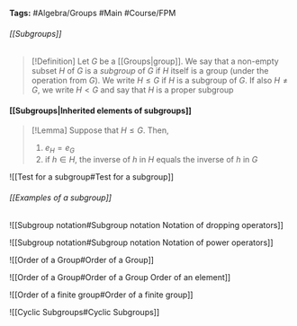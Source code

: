 **Tags:** #Algebra/Groups #Main #Course/FPM 
###### [[Subgroups]]
> [!Definition]
> Let $G$ be a [[Groups|group]]. We say that a non-empty subset $H$ of $G$ is a *subgroup* of $G$ if $H$ itself is a group (under the operation from $G$). We write $H\le G$ if $H$ is a subgroup of $G$. If also $H\ne G$, we write $H<G$ and say that $H$ is a proper subgroup

#### [[Subgroups|Inherited elements of subgroups]]
> [!Lemma]
> Suppose that $H\le G$. Then,
> 1. $e_{H} = e_{G}$
> 2. if $h\in H$, the inverse of $h$ in $H$ equals the inverse of $h$ in $G$

![[Test for a subgroup#Test for a subgroup]]

###### [[Examples of a subgroup]]

![[Subgroup notation#Subgroup notation Notation of dropping operators]]

![[Subgroup notation#Subgroup notation Notation of power operators]]

![[Order of a Group#Order of a Group]]

![[Order of a Group#Order of a Group Order of an element]]

![[Order of a finite group#Order of a finite group]]

![[Cyclic Subgroups#Cyclic Subgroups]] 